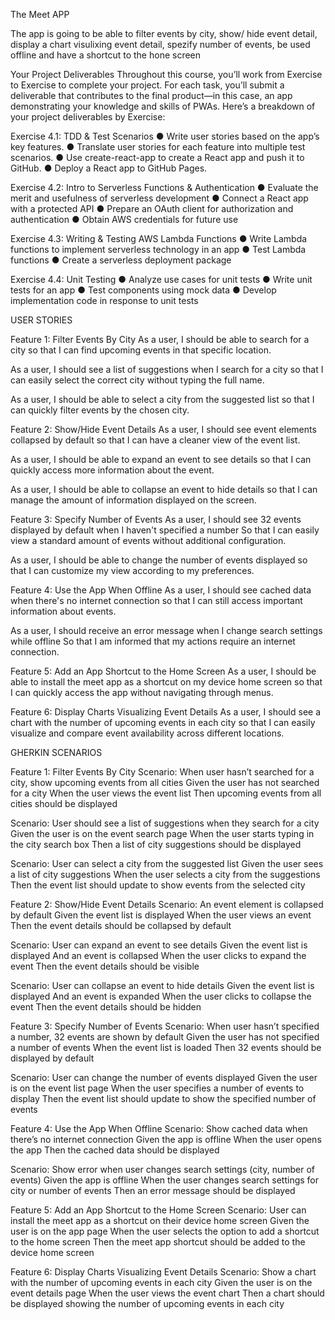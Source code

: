 The Meet APP

The app is going to be able to filter events by city, show/ hide event detail, display a chart visulixing event detail, spezify number of events, be used offline and have a shortcut to the hone screen

Your Project Deliverables
Throughout this course, you’ll work from Exercise to Exercise to complete your project. For each task,
you’ll submit a deliverable that contributes to the final product—in this case, an app demonstrating
your knowledge and skills of PWAs. Here’s a breakdown of your project deliverables by Exercise:

Exercise 4.1: TDD & Test Scenarios
● Write user stories based on the app’s key features.
● Translate user stories for each feature into multiple test scenarios.
● Use create-react-app to create a React app and push it to GitHub.
● Deploy a React app to GitHub Pages.

Exercise 4.2: Intro to Serverless Functions & Authentication
● Evaluate the merit and usefulness of serverless development
● Connect a React app with a protected API
● Prepare an OAuth client for authorization and authentication
● Obtain AWS credentials for future use

Exercise 4.3: Writing & Testing AWS Lambda Functions
● Write Lambda functions to implement serverless technology in an app
● Test Lambda functions
● Create a serverless deployment package

Exercise 4.4: Unit Testing
● Analyze use cases for unit tests
● Write unit tests for an app
● Test components using mock data
● Develop implementation code in response to unit tests

USER STORIES

Feature 1: Filter Events By City
As a user,
I should be able to search for a city
so that I can find upcoming events in that specific location.

As a user,
I should see a list of suggestions when I search for a city
so that I can easily select the correct city without typing the full name.

As a user,
I should be able to select a city from the suggested list
so that I can quickly filter events by the chosen city.

Feature 2: Show/Hide Event Details
As a user,
I should see event elements collapsed by default
so that I can have a cleaner view of the event list.

As a user,
I should be able to expand an event to see details
so that I can quickly access more information about the event.

As a user,
I should be able to collapse an event to hide details
so that I can manage the amount of information displayed on the screen.

Feature 3: Specify Number of Events
As a user,
I should see 32 events displayed by default when I haven't specified a number
So that I can easily view a standard amount of events without additional configuration.

As a user,
I should be able to change the number of events displayed
so that I can customize my view according to my preferences.

Feature 4: Use the App When Offline
As a user,
I should see cached data when there's no internet connection
so that I can still access important information about events.

As a user,
I should receive an error message when I change search settings while offline
So that I am informed that my actions require an internet connection.

Feature 5: Add an App Shortcut to the Home Screen
As a user,
I should be able to install the meet app as a shortcut on my device home screen
so that I can quickly access the app without navigating through menus.

Feature 6: Display Charts Visualizing Event Details
As a user,
I should see a chart with the number of upcoming events in each city
so that I can easily visualize and compare event availability across different locations.

GHERKIN SCENARIOS

Feature 1: Filter Events By City
Scenario: When user hasn’t searched for a city, show upcoming events from all cities
  Given the user has not searched for a city
  When the user views the event list
  Then upcoming events from all cities should be displayed

Scenario: User should see a list of suggestions when they search for a city
  Given the user is on the event search page
  When the user starts typing in the city search box
  Then a list of city suggestions should be displayed

Scenario: User can select a city from the suggested list
  Given the user sees a list of city suggestions
  When the user selects a city from the suggestions
  Then the event list should update to show events from the selected city

Feature 2: Show/Hide Event Details
Scenario: An event element is collapsed by default
  Given the event list is displayed
  When the user views an event
  Then the event details should be collapsed by default

Scenario: User can expand an event to see details
  Given the event list is displayed
  And an event is collapsed
  When the user clicks to expand the event
  Then the event details should be visible

Scenario: User can collapse an event to hide details
  Given the event list is displayed
  And an event is expanded
  When the user clicks to collapse the event
  Then the event details should be hidden

Feature 3: Specify Number of Events
Scenario: When user hasn’t specified a number, 32 events are shown by default
  Given the user has not specified a number of events
  When the event list is loaded
  Then 32 events should be displayed by default

Scenario: User can change the number of events displayed
  Given the user is on the event list page
  When the user specifies a number of events to display
  Then the event list should update to show the specified number of events

Feature 4: Use the App When Offline
Scenario: Show cached data when there’s no internet connection
  Given the app is offline
  When the user opens the app
  Then the cached data should be displayed

Scenario: Show error when user changes search settings (city, number of events)
  Given the app is offline
  When the user changes search settings for city or number of events
  Then an error message should be displayed

Feature 5: Add an App Shortcut to the Home Screen
Scenario: User can install the meet app as a shortcut on their device home screen
  Given the user is on the app page
  When the user selects the option to add a shortcut to the home screen
  Then the meet app shortcut should be added to the device home screen

Feature 6: Display Charts Visualizing Event Details
Scenario: Show a chart with the number of upcoming events in each city
  Given the user is on the event details page
  When the user views the event chart
  Then a chart should be displayed showing the number of upcoming events in each city
